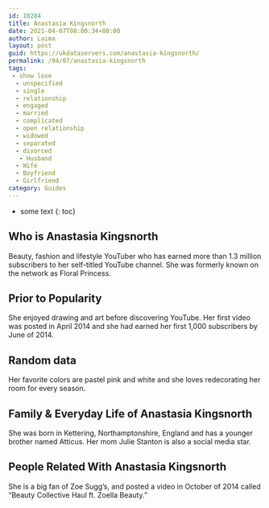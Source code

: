 ```yaml
---
id: 10284
title: Anastasia Kingsnorth
date: 2021-04-07T08:00:34+00:00
author: Laima
layout: post
guid: https://ukdataservers.com/anastasia-kingsnorth/
permalink: /04/07/anastasia-kingsnorth
tags:
 - show love
  - unspecified
  - single
  - relationship
  - engaged
  - married
  - complicated
  - open relationship
  - widowed
  - separated
  - divorced
   - Husband
  - Wife
  - Boyfriend
  - Girlfriend
category: Guides
---
```


* some text
{: toc}


## Who is Anastasia Kingsnorth
                  
                  
                  
Beauty, fashion and lifestyle YouTuber who has earned more than 1.3 million subscribers to her self-titled YouTube channel. She was formerly known on the network as Floral Princess. 
                  
              
            
              
            
                
                
                
## Prior to Popularity
                  
                  
                  
She enjoyed drawing and art before discovering YouTube. Her first video was posted in April 2014 and she had earned her first 1,000 subscribers by June of 2014. 
                  
              
            
              
            
                
                
                
## Random data
                  
                  
                  
Her favorite colors are pastel pink and white and she loves redecorating her room for every season. 
                  
              
            
              
            
                
                
                
## Family & Everyday Life of Anastasia Kingsnorth
                  
                  
                  
She was born in Kettering, Northamptonshire, England and has a younger brother named Atticus. Her mom Julie Stanton is also a social media star. 
                  
              
            
              
            
                
                
                
## People Related With Anastasia Kingsnorth
                  
                  
                  
She is a big fan of Zoe Sugg&#8217;s, and posted a video in October of 2014 called &#8220;Beauty Collective Haul ft. Zoella Beauty.&#8221;
                  
              
            
              
            
                
              
            
              
              
            
            
              
            
          
          
          